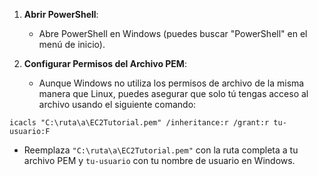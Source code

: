 1. **Abrir PowerShell**:
    
    - Abre PowerShell en Windows (puedes buscar "PowerShell" en el menú de inicio).
2. **Configurar Permisos del Archivo PEM**:
    
    - Aunque Windows no utiliza los permisos de archivo de la misma manera que Linux, puedes asegurar que solo tú tengas acceso al archivo usando el siguiente comando:

```
icacls "C:\ruta\a\EC2Tutorial.pem" /inheritance:r /grant:r tu-usuario:F
```

- Reemplaza `"C:\ruta\a\EC2Tutorial.pem"` con la ruta completa a tu archivo PEM y `tu-usuario` con tu nombre de usuario en Windows.